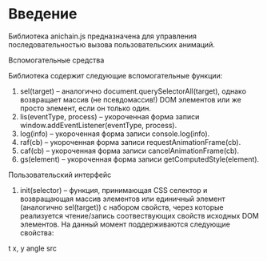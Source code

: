 # Введение

Библиотека anichain.js предназначена для управления последовательностью вызова пользовательских анимаций.


Вспомогательные средства

Библиотека содержит следующие вспомогательные функции:

1.	sel(target) – аналогично document.querySelectorAll(target), 
однако возвращает массив (не псевдомассив!) DOM элементов или же просто элемент, если он только один.
2.	lis(eventType, process) – укороченная форма записи window.addEventListener(eventType, process).
3.	log(info) – укороченная форма записи console.log(info).
4.	raf(cb) – укороченная форма записи requestAnimationFrame(cb).
5.	caf(cb) – укороченная форма записи cancelAnimationFrame(cb).
6.	gs(element) – укороченная форма записи getComputedStyle(element).


Пользовательский интерфейс

1.	init(selector) – функция, принимающая CSS селектор и возвращающая массив элементов или единичный элемент (аналогично sel(target)) с набором свойств, через которые реализуется чтение/запись соотвествующих свойств исходных DOM элементов.
На данный момент поддерживаются следующие свойства:

t
x, y
angle
src
